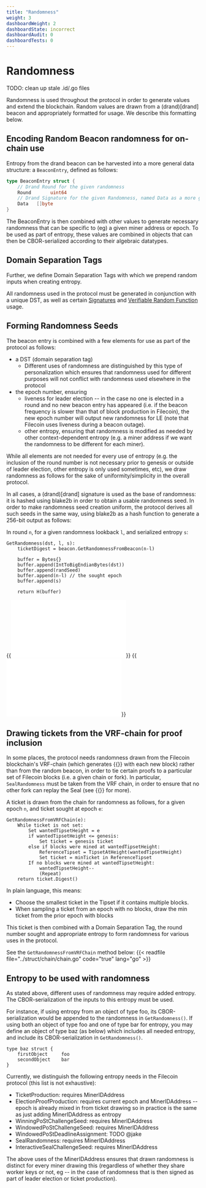 ```yaml
---
title: "Randomness"
weight: 3
dashboardWeight: 2
dashboardState: incorrect
dashboardAudit: 0
dashboardTests: 0
---
```


# Randomness

TODO: clean up stale .id/.go files

Randomness is used throughout the protocol in order to generate values and extend the blockchain.
Random values are drawn from a (drand)[drand] beacon and appropriately formatted for usage.
We describe this formatting below.

## Encoding Random Beacon randomness for on-chain use

Entropy from the drand beacon can be harvested into a more general data structure: a `BeaconEntry`, defined as follows:

```go
type BeaconEntry struct {
    // Drand Round for the given randomness
    Round       uint64
    // Drand Signature for the given Randomness, named Data as a more general name for random beacon output
    Data   []byte
}
```

The BeaconEntry is then combined with other values to generate necessary randomness that can be
specific to (eg) a given miner address or epoch. To be used as part of entropy, these values are combined in 
objects that can then be CBOR-serialized according to their algebraic datatypes.

## Domain Separation Tags

Further, we define Domain Separation Tags with which we prepend random inputs when creating entropy.

All randomness used in the protocol must be generated in conjunction with a unique DST, as well as 
certain [Signatures](signatures) and [Verifiable Random Function](vrf) usage.

## Forming Randomness Seeds

The beacon entry is combined with a few elements for use as part of the protocol as follows:

- a DST (domain separation tag)
    - Different uses of randomness are distinguished by this type of personalization which ensures that randomness used for different purposes will not conflict with randomness used elsewhere in the protocol
- the epoch number, ensuring
    - liveness for leader election -- in the case no one is elected in a round and no new beacon entry has appeared (i.e. if the beacon frequency is slower than that of block production in Filecoin), the new epoch number will output new randomness for LE (note that Filecoin uses liveness during a beacon outage).
    - other entropy, ensuring that randomness is modified as needed by other context-dependent entropy (e.g. a miner address if we want the randomness to be different for each miner).

While all elements are not needed for every use of entropy (e.g. the inclusion of the round number is not necessary prior to genesis or outside of leader election, other entropy is only used sometimes, etc), we draw randomness as follows for the sake of uniformity/simplicity in the overall protocol.

In all cases, a (drand)[drand] signature is used as the base of randomness: it is hashed using blake2b in order to obtain a usable randomness seed. In order to make randomness seed creation uniform, the protocol derives all such seeds in the same way, using blake2b as a hash function to generate a 256-bit output as follows:

In round `n`, for a given randomness lookback `l`, and serialized entropy `s`:

```text
GetRandomness(dst, l, s):
    ticketDigest = beacon.GetRandomnessFromBeacon(n-l)

    buffer = Bytes{}
    buffer.append(IntToBigEndianBytes(dst))
    buffer.append(randSeed)
    buffer.append(n-l) // the sought epoch
    buffer.append(s)

    return H(buffer)
```

{{<embed src="/modules/actors/crypto/randomness.go"  lang="go">}}
{{<embed src="/systems/filecoin_blockchain/struct/chain/chain.go" lang="go">}}

## Drawing tickets from the VRF-chain for proof inclusion

In some places, the protocol needs randomness drawn from the Filecoin blockchain's VRF-chain (which generates {{<sref tickets>}} with each new block) rather than from the random beacon, in order to tie certain proofs to a particular set of Filecoin blocks (i.e. a given chain or fork).
In particular, `SealRandomness` must be taken from the VRF chain, in order to ensure that no other fork can replay the Seal (see {{<sref sealing>}} for more).

A ticket is drawn from the chain for randomness as follows, for a given epoch `n`, and ticket sought at epoch `e`:
```text
GetRandomnessFromVRFChain(e):
    While ticket is not set:
        Set wantedTipsetHeight = e
        if wantedTipsetHeight <= genesis:
            Set ticket = genesis ticket
        else if blocks were mined at wantedTipsetHeight:
            ReferenceTipset = TipsetAtHeight(wantedTipsetHeight)
            Set ticket = minTicket in ReferenceTipset
        If no blocks were mined at wantedTipsetHeight:
            wantedTipsetHeight--
            (Repeat)
    return ticket.Digest()
```

In plain language, this means:

- Choose the smallest ticket in the Tipset if it contains multiple blocks.
- When sampling a ticket from an epoch with no blocks, draw the min ticket from the prior epoch with blocks

This ticket is then combined with a Domain Separation Tag, the round number sought and appropriate entropy to form randomness for various uses in the protocol.

See the `GetRandomnessFromVRFChain` method below:
{{< readfile file="../struct/chain/chain.go" code="true" lang="go" >}}

## Entropy to be used with randomness

As stated above, different uses of randomness may require added entropy. The CBOR-serialization of the inputs to this entropy must be used.

For instance, if using entropy from an object of type foo, its CBOR-serialization would be appended to the randomness in `GetRandomness()`. If using both an object of type foo and one of type bar for entropy, you may define an object of type baz (as below) which includes all needed entropy, and include its CBOR-serialization in `GetRandomness()`.

```text
type baz struct {
    firstObject     foo
    secondObject    bar
}
```

Currently, we distinguish the following entropy needs in the Filecoin protocol (this list is not exhaustive):

- TicketProduction: requires MinerIDAddress
- ElectionProofProduction: requires current epoch and MinerIDAddress -- epoch is already mixed in from ticket drawing so in practice is the same as just adding MinerIDAddress as entropy
- WinningPoStChallengeSeed: requires MinerIDAddress
- WindowedPoStChallengeSeed: requires MinerIDAddress
- WindowedPoStDeadlineAssignment: TODO @jake
- SealRandomness: requires MinerIDAddress
- InteractiveSealChallengeSeed: requires MinerIDAddress

The above uses of the MinerIDAddress ensures that drawn randomness is distinct for every miner drawing this (regardless of whether they share worker keys or not, eg -- in the case of randomness that is then signed as part of leader election or ticket production).
